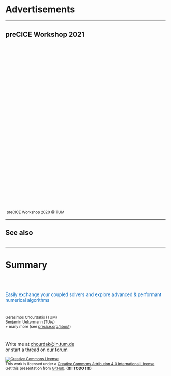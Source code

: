 # Advertisements

---

## preCICE Workshop 2021


<div class="container">
<div class="col" style="padding:50pt">
<a href="https://www.precice.org/" title="preCICE Workshop 2021"><img data-src="images/closing/preCICE2021.png" style="border:none; box-shadow:none; max-height:500px;"></a>
</div>
<div class="col">
<a href="https://www.precice.org/preCICE2020/" title="preCICE Workshop 2020"><img data-src="images/closing/workshop-group.jpeg" style="border:none; box-shadow:none; height:400px;"></a>
<small>preCICE Workshop 2020 @ TUM</small>
</div>
</div>

---

## See also

<a href="https://whova.com/portal/webapp/thope_202006/Agenda/1055667" title="Training II-E: OpenFOAM for Multiphysics Applications"><img data-src="images/closing/marschall.png" style="border:none; box-shadow:none; max-height:300px;"></a>

---

# Summary

<div style="color:#0065BD; margin-top:50pt; margin-bottom:30pt;">
  Easily exchange your coupled solvers and explore advanced & performant numerical algorithms
</div>

<div>
  <small>Gerasimos Chourdakis (TUM)<br/> Benjamin Uekermann (TU/e)<br/> + many more (see <a href="https://www.precice.org/about/">precice.org/about</a>)</small>
  
  <div style="margin-top:30pt">
   <i class="fa fa-comments"></i> Write me at <a href="mailto:chourdak@in.tum.de">chourdak@in.tum.de</a><br/>or start a thread on <a href="https://precice.discourse.group/">our forum</a><br/>
  </div>
  
  <small><a rel="license" href="http://creativecommons.org/licenses/by/4.0/"><img alt="Creative Commons License" style="border-width:0" src="https://i.creativecommons.org/l/by/4.0/88x31.png" /></a><br />This work is licensed under a <a rel="license" href="http://creativecommons.org/licenses/by/4.0/">Creative Commons Attribution 4.0 International License</a>.<br/>Get this presentation from <a href="https://github.com/MakisH/">GitHub</a>. **(!!!! TODO !!!!)**</small>
</div>